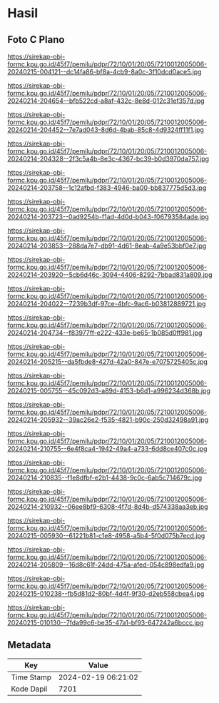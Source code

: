 # Hasil

## Foto C Plano

https://sirekap-obj-formc.kpu.go.id/45f7/pemilu/pdpr/72/10/01/20/05/7210012005006-20240215-004121--dc14fa86-bf8a-4cb9-8a0c-3f10dcd0ace5.jpg

https://sirekap-obj-formc.kpu.go.id/45f7/pemilu/pdpr/72/10/01/20/05/7210012005006-20240214-204654--bfb522cd-a8af-432c-8e8d-012c31ef357d.jpg

https://sirekap-obj-formc.kpu.go.id/45f7/pemilu/pdpr/72/10/01/20/05/7210012005006-20240214-204452--7e7ad043-8d6d-4bab-85c8-4d9324ff11f1.jpg

https://sirekap-obj-formc.kpu.go.id/45f7/pemilu/pdpr/72/10/01/20/05/7210012005006-20240214-204328--2f3c5a4b-8e3c-4367-bc39-b0d3970da757.jpg

https://sirekap-obj-formc.kpu.go.id/45f7/pemilu/pdpr/72/10/01/20/05/7210012005006-20240214-203758--1c12afbd-f383-4946-ba00-bb837775d5d3.jpg

https://sirekap-obj-formc.kpu.go.id/45f7/pemilu/pdpr/72/10/01/20/05/7210012005006-20240214-203723--0ad9254b-f1ad-4d0d-b043-f06793584ade.jpg

https://sirekap-obj-formc.kpu.go.id/45f7/pemilu/pdpr/72/10/01/20/05/7210012005006-20240214-203853--288da7e7-db91-4d61-8eab-4a9e53bbf0e7.jpg

https://sirekap-obj-formc.kpu.go.id/45f7/pemilu/pdpr/72/10/01/20/05/7210012005006-20240214-203920--5cb6d46c-3094-4406-8292-7bbad831a809.jpg

https://sirekap-obj-formc.kpu.go.id/45f7/pemilu/pdpr/72/10/01/20/05/7210012005006-20240214-204022--7239b3df-97ce-4bfc-9ac6-b03812889721.jpg

https://sirekap-obj-formc.kpu.go.id/45f7/pemilu/pdpr/72/10/01/20/05/7210012005006-20240214-204734--f83977ff-e222-433e-be65-1b085d0ff981.jpg

https://sirekap-obj-formc.kpu.go.id/45f7/pemilu/pdpr/72/10/01/20/05/7210012005006-20240214-205215--da5fbde8-427d-42a0-847e-e7075725405c.jpg

https://sirekap-obj-formc.kpu.go.id/45f7/pemilu/pdpr/72/10/01/20/05/7210012005006-20240215-005755--45c092d3-a89d-4153-b6d1-a996234d368b.jpg

https://sirekap-obj-formc.kpu.go.id/45f7/pemilu/pdpr/72/10/01/20/05/7210012005006-20240214-205932--39ac26e2-f535-4821-b90c-250d32498a91.jpg

https://sirekap-obj-formc.kpu.go.id/45f7/pemilu/pdpr/72/10/01/20/05/7210012005006-20240214-210755--6e4f8ca4-1942-49a4-a733-6dd8ce407c0c.jpg

https://sirekap-obj-formc.kpu.go.id/45f7/pemilu/pdpr/72/10/01/20/05/7210012005006-20240214-210835--f1e8dfbf-e2b1-4438-9c0c-6ab5c714679c.jpg

https://sirekap-obj-formc.kpu.go.id/45f7/pemilu/pdpr/72/10/01/20/05/7210012005006-20240214-210932--06ee8bf9-6308-4f7d-8d4b-d574338aa3eb.jpg

https://sirekap-obj-formc.kpu.go.id/45f7/pemilu/pdpr/72/10/01/20/05/7210012005006-20240215-005930--61221b81-c1e8-4958-a5b4-5f0d075b7ecd.jpg

https://sirekap-obj-formc.kpu.go.id/45f7/pemilu/pdpr/72/10/01/20/05/7210012005006-20240214-205809--16d8c61f-24dd-475a-afed-054c898edfa9.jpg

https://sirekap-obj-formc.kpu.go.id/45f7/pemilu/pdpr/72/10/01/20/05/7210012005006-20240215-010238--fb5d81d2-80bf-4d4f-9f30-d2eb558cbea4.jpg

https://sirekap-obj-formc.kpu.go.id/45f7/pemilu/pdpr/72/10/01/20/05/7210012005006-20240215-010130--7fda99c6-be35-47a1-bf93-647242a6bccc.jpg


## Metadata

| Key        | Value               |
| ---------- | ------------------- |
| Time Stamp | 2024-02-19 06:21:02 |
| Kode Dapil | 7201                |



